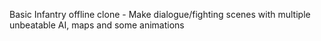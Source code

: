 Basic Infantry offline clone - Make dialogue/fighting scenes with multiple unbeatable AI, maps and some animations
